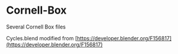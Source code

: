 # Cornell-Box
Several Cornell Box files

Cycles.blend modified from [https://developer.blender.org/F156817](https://developer.blender.org/F156817)